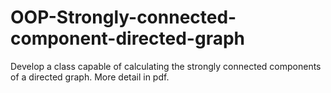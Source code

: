# OOP-Strongly-connected-component-directed-graph
Develop a class capable of calculating the strongly connected components of a directed graph.
More detail in pdf.

